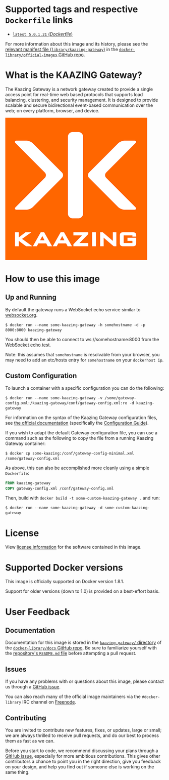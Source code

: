 # Supported tags and respective `Dockerfile` links

-	[`latest`, `5.0.1.21` (*Dockerfile*)](https://github.com/kaazing/gateway.docker/blob/9b1841177bb138799e4c65f21beb915e4653de3a/Dockerfile)

For more information about this image and its history, please see the [relevant manifest file (`library/kaazing-gateway`)](https://github.com/docker-library/official-images/blob/master/library/kaazing-gateway) in the [`docker-library/official-images` GitHub repo](https://github.com/docker-library/official-images).

# What is the KAAZING Gateway?

The Kaazing Gateway is a network gateway created to provide a single access point for real-time web based protocols that supports load balancing, clustering, and security management. It is designed to provide scalable and secure bidirectional event-based communication over the web; on every platform, browser, and device.

![logo](https://raw.githubusercontent.com/docker-library/docs/master/kaazing-gateway/logo.png)

# How to use this image

## Up and Running

By default the gateway runs a WebSocket echo service similar to [websocket.org](https://www.websocket.org/echo.html).

```console
$ docker run --name some-kaazing-gateway -h somehostname -d -p 8000:8000 kaazing-gateway
```

You should then be able to connect to ws://somehostname:8000 from the [WebSocket echo test](https://www.websocket.org/echo.html).

Note: this assumes that `somehostname` is resolvable from your browser, you may need to add an etc/hosts entry for `somehostname` on your `dockerhost ip`.

## Custom Configuration

To launch a container with a specific configuration you can do the following:

```console
$ docker run --name some-kaazing-gateway -v /some/gateway-config.xml:/kaazing-gateway/conf/gateway-config.xml:ro -d kaazing-gateway
```

For information on the syntax of the Kaazing Gateway configuration files, see [the official documentation](http://developer.kaazing.com/documentation/5.0/index.html) (specifically the [Configuration Guide](http://developer.kaazing.com/documentation/5.0/admin-reference/r_conf_elementindex.html)).

If you wish to adapt the default Gateway configuration file, you can use a command such as the following to copy the file from a running Kaazing Gateway container:

```console
$ docker cp some-kaazing:/conf/gateway-config-minimal.xml /some/gateway-config.xml
```

As above, this can also be accomplished more cleanly using a simple `Dockerfile`:

```dockerfile
FROM kaazing-gateway
COPY gateway-config.xml /conf/gateway-config.xml
```

Then, build with `docker build -t some-custom-kaazing-gateway .` and run:

```console
$ docker run --name some-kaazing-gateway -d some-custom-kaazing-gateway
```

# License

View [license information](https://github.com/kaazing/gateway/blob/master/LICENSE.txt) for the software contained in this image.

# Supported Docker versions

This image is officially supported on Docker version 1.8.1.

Support for older versions (down to 1.0) is provided on a best-effort basis.

# User Feedback

## Documentation

Documentation for this image is stored in the [`kaazing-gateway/` directory](https://github.com/docker-library/docs/tree/master/kaazing-gateway) of the [`docker-library/docs` GitHub repo](https://github.com/docker-library/docs). Be sure to familiarize yourself with the [repository's `README.md` file](https://github.com/docker-library/docs/blob/master/README.md) before attempting a pull request.

## Issues

If you have any problems with or questions about this image, please contact us through a [GitHub issue](https://github.com/kaazing/gateway.docker/issues).

You can also reach many of the official image maintainers via the `#docker-library` IRC channel on [Freenode](https://freenode.net).

## Contributing

You are invited to contribute new features, fixes, or updates, large or small; we are always thrilled to receive pull requests, and do our best to process them as fast as we can.

Before you start to code, we recommend discussing your plans through a [GitHub issue](https://github.com/kaazing/gateway.docker/issues), especially for more ambitious contributions. This gives other contributors a chance to point you in the right direction, give you feedback on your design, and help you find out if someone else is working on the same thing.
